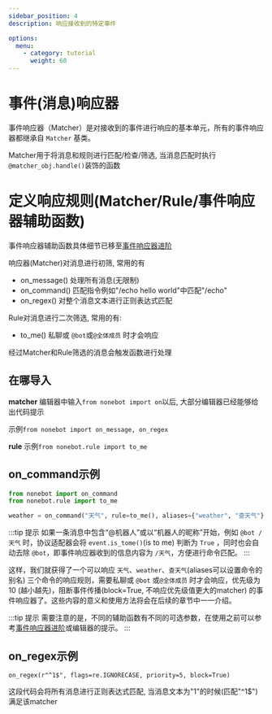 ```yaml
---
sidebar_position: 4
description: 响应接收到的特定事件

options:
  menu:
    - category: tutorial
      weight: 60
---
```


# 事件(消息)响应器

事件响应器（Matcher）是对接收到的事件进行响应的基本单元，所有的事件响应器都继承自 `Matcher` 基类。

Matcher用于将消息和规则进行匹配/检查/筛选, 当消息匹配时执行`@matcher_obj.handle()`装饰的函数

# 定义响应规则(Matcher/Rule/事件响应器辅助函数)

事件响应器辅助函数具体细节已移至[事件响应器进阶](../advanced/matcher.md)

响应器(Matcher)对消息进行初筛, 常用的有

- on_message() 处理所有消息(无限制)
- on_command() 匹配指令例如"/echo hello world"中匹配"/echo"
- on_regex() 对整个消息文本进行正则表达式匹配

Rule对消息进行二次筛选, 常用的有:

- to_me() 私聊或 `@bot`或`@全体成员` 时才会响应

经过Matcher和Rule筛选的消息会触发函数进行处理

## 在哪导入

**matcher**
编辑器中输入`from nonebot import on`以后, 大部分编辑器已经能够给出代码提示

示例`from nonebot import on_message, on_regex`

**rule**
示例`from nonebot.rule import to_me`

## on_command示例

```python {3} title=weather/__init__.py
from nonebot import on_command
from nonebot.rule import to_me

weather = on_command("天气", rule=to_me(), aliases={"weather", "查天气"}, priority=10, block=True)
```

:::tip 提示
如果一条消息中包含“@机器人”或以“机器人的昵称”开始，例如 `@bot /天气` 时，协议适配器会将 `event.is_tome()`(is to me)
判断为 `True` ，同时也会自动去除 `@bot`，即事件响应器收到的信息内容为 `/天气`，方便进行命令匹配。
:::

这样，我们就获得了一个可以响应 `天气`、`weather`、`查天气`(aliases可以设置命令的别名) 三个命令的响应规则，需要私聊或 `@bot`
或`@全体成员` 时才会响应，优先级为 10 (越小越先)，阻断事件传播(block=True, 不响应优先级值更大的matcher)
的事件响应器了。这些内容的意义和使用方法将会在后续的章节中一一介绍。

:::tip 提示
需要注意的是，不同的辅助函数有不同的可选参数，在使用之前可以参考[事件响应器进阶](../advanced/matcher.md)或编辑器的提示。
:::

## on_regex示例

```
on_regex(r"^1$", flags=re.IGNORECASE, priority=5, block=True)
```

这段代码会将所有消息进行正则表达式匹配, 当消息文本为"1"的时候(匹配"^1$")满足该matcher
